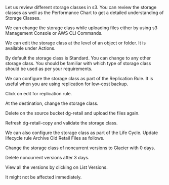 Let us review different storage classes in s3. You can review the storage classes as well as the Performance Chart to get a detailed understanding of Storage Classes.

We can change the storage class while uploading files either by using s3 Management Console or AWS CLI Commands.

We can edit the storage class at the level of an object or folder. It is available under Actions.

By default the storage class is Standard. You can change to any other storage class. You should be familiar with which type of storage class should be used as per your requirements.

We can configure the storage class as part of the Replication Rule. It is useful when you are using replication for low-cost backup.

Click on edit for replication rule.

At the destination, change the storage class.

Delete on the source bucket dg-retail and upload the files again.

Refresh dg-retail-copy and validate the storage class.

We can also configure the storage class as part of the Life Cycle. Update lifecycle rule Archive Old Retail Files as follows.

Change the storage class of noncurrent versions to Glacier with 0 days.

Delete noncurrent versions after 3 days.

View all the versions by clicking on List Versions.

It might not be affected immediately.